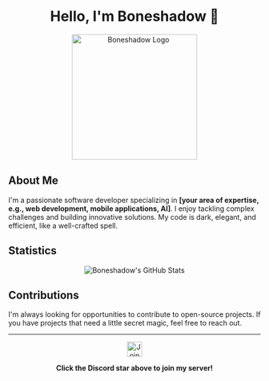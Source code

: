 <h1 align="center">Hello, I'm Boneshadow 👋</h1>

<p align="center">
  <img src="https://i.pinimg.com/originals/b3/7f/1c/b37f1c3627e2259afdd71b9af6b33b3e.jpg" alt="Boneshadow Logo" width="250" height="250">
</p>

## About Me

I'm a passionate software developer specializing in **[your area of expertise, e.g., web development, mobile applications, AI]**. I enjoy tackling complex challenges and building innovative solutions. My code is dark, elegant, and efficient, like a well-crafted spell.

## Statistics

<p align="center">
  <img src="https://github-readme-stats.vercel.app/api?username=Boneshadow&show_icons=true&theme=tokyonight&count_private=true&include_all_commits=true" alt="Boneshadow's GitHub Stats">
</p>

## Contributions

I'm always looking for opportunities to contribute to open-source projects. If you have projects that need a little secret magic, feel free to reach out.

---

<p align="center">
  <a href="https://discord.gg/4VAEHGcSeY" target="_blank">
    <img src="https://i.pinimg.com/originals/e4/96/0c/e4960c1d084132279f17ca869846c00c.gif" alt="Join my Discord server!" width="30" height="30">
  </a>
</p>

<p align="center">
  <strong>Click the Discord star above to join my server!</strong>
</p>
